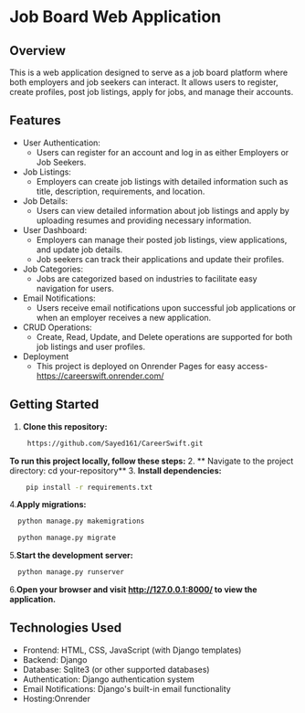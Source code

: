 # Job Board Web Application

## Overview
This is a web application designed to serve as a job board platform where both employers and job seekers can interact. It allows users to register, create profiles, post job listings, apply for jobs, and manage their accounts.


## Features
- User Authentication:
  - Users can register for an account and log in as either Employers or Job Seekers.
- Job Listings:
  - Employers can create job listings with detailed information such as title, description, requirements, and location.
- Job Details:
  - Users can view detailed information about job listings and apply by uploading resumes and providing necessary information.
- User Dashboard:
  - Employers can manage their posted job listings, view applications, and update job details.
  - Job seekers can track their applications and update their profiles.
- Job Categories:
  - Jobs are categorized based on industries to facilitate easy navigation for users.
- Email Notifications:
  - Users receive email notifications upon successful job applications or when an employer receives a new application.
- CRUD Operations:
  - Create, Read, Update, and Delete operations are supported for both job listings and user profiles.
- Deployment
  - This project is deployed on Onrender Pages for easy access- https://careerswift.onrender.com/

## Getting Started
1. **Clone this repository:**
   ```bash
    https://github.com/Sayed161/CareerSwift.git 
**To run this project locally, follow these steps:**
2. ** Navigate to the project directory: cd your-repository**
3. **Install dependencies:**
   ```bash
       pip install -r requirements.txt
   ```
4.**Apply migrations:**
  ```bash
    python manage.py makemigrations
  ```
  ```bash
    python manage.py migrate
  ```
5.**Start the development server:**
  ```bash
    python manage.py runserver
  ```
6.**Open your browser and visit http://127.0.0.1:8000/ to view the application.**


## Technologies Used
- Frontend: HTML, CSS, JavaScript (with Django templates)
- Backend: Django
- Database: Sqlite3 (or other supported databases)
- Authentication: Django authentication system
- Email Notifications: Django's built-in email functionality
- Hosting:Onrender
